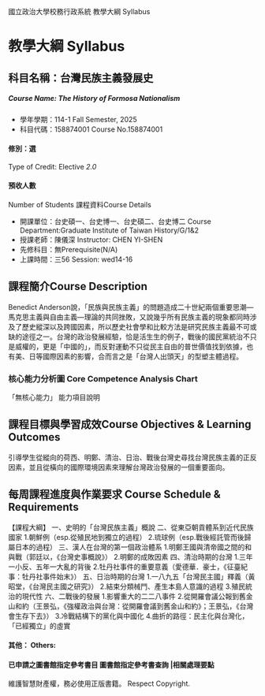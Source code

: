 國立政治大學校務行政系統 教學大綱 Syllabus
# 教學大綱 Syllabus
##  科目名稱：台灣民族主義發展史
#####  Course Name: The History of Formosa Nationalism
  * 學年學期：114-1 Fall Semester, 2025 
  * 科目代碼：158874001 Course No.158874001
#### 修別：選
Type of Credit: Elective 
_2.0_
#### 預收人數
Number of Students
課程資料Course Details
  * 開課單位：台史碩一、台史博一、台史碩二、台史博二 Course Department:Graduate Institute of Taiwan History/G/1&2 
  * 授課老師：陳儀深 Instructor: CHEN YI-SHEN 
  * 先修科目：無Prerequisite(N/A)
  * 上課時間：三56 Session: wed14-16
##  課程簡介Course Description
Benedict Anderson說，「民族與民族主義」的問題造成二十世紀兩個重要思潮—馬克思主義與自由主義—理論的共同挫敗，又說幾乎所有民族主義的現象都同時涉及了歷史縱深以及跨國因素，所以歷史社會學和比較方法是研究民族主義最不可或缺的途徑之一。台灣的政治發展經驗，恰是活生生的例子，戰後的國民黨統治不只是威權的，更是「中國的」，而反對運動不只從民主自由的普世價值找到依據，也有美、日等國際因素的影響，合而言之是「台灣人出頭天」的型塑主體過程。
###  核心能力分析圖 Core Competence Analysis Chart
「無核心能力」 
能力項目說明
##  課程目標與學習成效Course Objectives & Learning Outcomes 
引導學生從縱向的荷西、明鄭、清治、日治、戰後台灣史尋找台灣民族主義的正反因素，並且從橫向的國際環境因素來理解台灣政治發展的一個重要面向。
##  每周課程進度與作業要求 Course Schedule & Requirements
【課程大綱】
一、史明的「台灣民族主義」概說
二、從東亞朝貢體系到近代民族國家
1.朝鮮例（esp.從殖民地到獨立的過程）
2.琉球例（esp.戰後經託管而後歸屬日本的過程）
三、漢人在台灣的第一個政治體系
1.明鄭王國與清帝國之間的和與戰（郭廷以，《台灣史事概說》）
2.明鄭的成敗因素
四、清治時期的台灣
1.三年一小反、五年一大亂的背後
2.牡丹社事件的重要意義（愛德華．豪士，《征臺紀事：牡丹社事件始末》）
五、日治時期的台灣
1.一八九五「台灣民主國」釋義（黃昭堂，《台灣民主國之研究》）
2.結束分類械鬥、產生本島人意識的過程
3.殖民統治的現代性
六、二戰後的發展
1.影響重大的二二八事件
2.從開羅會議公報到舊金山和約（王景弘，《強權政治與台灣：從開羅會議到舊金山和約》；王景弘，《台灣會生存下去》）
3.冷戰結構下的黨化與中國化
4.曲折的路徑：民主化與台灣化，「已經獨立」的虛實
####  其他： Others:
####  已申請之圖書館指定參考書目  圖書館指定參考書查詢 |相關處理要點
維護智慧財產權，務必使用正版書籍。 Respect Copyright.